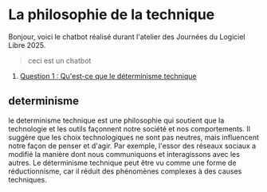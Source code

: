 # La philosophie de la technique

Bonjour, voici le chatbot réalisé durant l'atelier des Journées du Logiciel Libre 2025.  

> ceci est un chatbot


1. [Question 1 : Qu'est-ce que le déterminisme technique](determinisme)

## determinisme
le determinisme technique est une philosophie qui soutient que la technologie et les outils façonnent notre société et nos comportements. Il suggère que les choix technologiques ne sont pas neutres, mais influencent notre façon de penser et d'agir. Par exemple, l'essor des réseaux sociaux a modifié la manière dont nous communiquons et interagissons avec les autres. Le déterminisme technique peut être vu comme une forme de réductionnisme, car il réduit des phénomènes complexes à des causes techniques.
